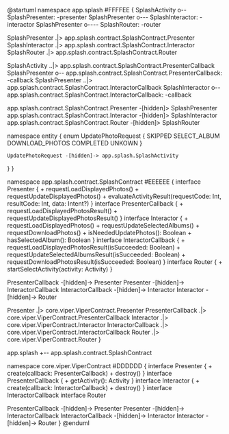 @startuml
namespace app.splash #FFFFEE {
  SplashActivity o-- SplashPresenter: -presenter
  SplashPresenter o--- SplashInteractor: -interactor
  SplashPresenter o---- SplashRouter: -router

  SplashPresenter .|> app.splash.contract.SplashContract.Presenter
  SplashInteractor .|> app.splash.contract.SplashContract.Interactor
  SplashRouter .|> app.splash.contract.SplashContract.Router

  SplashActivity ..|> app.splash.contract.SplashContract.PresenterCallback
  SplashPresenter o-- app.splash.contract.SplashContract.PresenterCallback: -callback
  SplashPresenter ..|> app.splash.contract.SplashContract.InteractorCallback
  SplashInteractor o-- app.splash.contract.SplashContract.InteractorCallback: -callback

  app.splash.contract.SplashContract.Presenter -[hidden]> SplashPresenter
  app.splash.contract.SplashContract.Interactor -[hidden]> SplashInteractor
  app.splash.contract.SplashContract.Router -[hidden]> SplashRouter

  namespace entity {
    enum UpdatePhotoRequest {
      SKIPPED
      SELECT_ALBUM
      DOWNLOAD_PHOTOS
      COMPLETED
      UNKOWN
    }

    UpdatePhotoRequest -[hidden]-> app.splash.SplashActivity
  }
}

namespace app.splash.contract.SplashContract #EEEEEE {
  interface Presenter {
    + requestLoadDisplayedPhotos()
    + requestUpdateDisplayedPhotos()
    + evaluateActivityResult(requestCode: Int, resultCode: Int, data: Intent?)
  }
  interface PresenterCallback {
    + requestLoadDisplayedPhotosResult()
    + requestUpdateDisplayedPhotosResult()
  }
  interface Interactor {
    + requestLoadDisplayedPhotos()
    + requestUpdateSelectedAlbums()
    + requestDownloadPhotos()
    + isNeededUpdatePhotos(): Boolean
    + hasSelectedAlbum(): Boolean
  }
  interface InteractorCallback {
    + requestLoadDisplayedPhotosResult(isSucceeded: Boolean)
    + requestUpdateSelectedAlbumsResult(isSucceeded: Boolean)
    + requestDownloadPhotosResult(isSucceeded: Boolean)
  }
  interface Router {
    + startSelectActivity(activity: Activity)
  }

  PresenterCallback -[hidden]-> Presenter
  Presenter -[hidden]-> InteractorCallback
  InteractorCallback -[hidden]-> Interactor
  Interactor -[hidden]-> Router

  Presenter .|> core.viper.ViperContract.Presenter
  PresenterCallback .|> core.viper.ViperContract.PresenterCallback
  Interactor .|> core.viper.ViperContract.Interactor
  InteractorCallback .|> core.viper.ViperContract.InteractorCallback
  Router .|> core.viper.ViperContract.Router
}

app.splash +-- app.splash.contract.SplashContract

namespace core.viper.ViperContract #DDDDDD {
  interface Presenter {
    + create(callback: PresenterCallback)
    + destroy()
  }
  interface PresenterCallback {
    + getActivity(): Activity
  }
  interface Interactor {
    + create(callback: InteractorCallback)
    + destroy()
  }
  interface InteractorCallback
  interface Router

  PresenterCallback -[hidden]-> Presenter
  Presenter -[hidden]-> InteractorCallback
  InteractorCallback -[hidden]-> Interactor
  Interactor -[hidden]-> Router
}
@enduml
